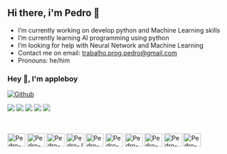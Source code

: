 ## Hi there, i'm Pedro 👋

- I’m currently working on develop python and Machine Learning skills
- I’m currently learning AI programming using python
- I’m looking for help with Neural Network and Machine Learning 
- Contact me on email: trabalho.prog.pedro@gmail.com
- Pronouns: he/him

### Hey 👋, I'm appleboy

[![Github](https://img.shields.io/github/followers/ph-cm?label=Follow&style=social)](https://github.com/ph-cm)

![](https://github-profile-summary-cards.vercel.app/api/cards/profile-details?username=ph-cm&theme=github)
![](https://github-profile-summary-cards.vercel.app/api/cards/repos-per-language?username=ph-cm&theme=github)
![](https://github-profile-summary-cards.vercel.app/api/cards/most-commit-language?username=ph-cm&theme=github)
![](https://github-profile-summary-cards.vercel.app/api/cards/stats?username=ph-cm&theme=github)
![](https://github-profile-summary-cards.vercel.app/api/cards/productive-time?username=ph-cm&theme=github)
##

<div style='display: inline_block'><br>
  <img align= "center" alt="Pedro-C" height="30" width="40" src="https://cdn.jsdelivr.net/gh/devicons/devicon@latest/icons/c/c-original.svg" />
  <img align= "center" alt="Pedro-Git" height="30" width="40" src="https://cdn.jsdelivr.net/gh/devicons/devicon@latest/icons/git/git-original.svg"/>
  <img align= "center" alt="Pedro-G" height="30" width="40" src="https://cdn.jsdelivr.net/gh/devicons/devicon@latest/icons/github/github-original.svg" />
  <img align= "center" alt="Pedro-J" height="30" width="40" src="https://cdn.jsdelivr.net/gh/devicons/devicon@latest/icons/java/java-original.svg" />
  <img align= "center" alt="Pedro-sql" height="30" width="40" src="https://cdn.jsdelivr.net/gh/devicons/devicon@latest/icons/mysql/mysql-original.svg" />       
  <img align= "center" alt="Pedro-C" height="30" width="40" src="https://cdn.jsdelivr.net/gh/devicons/devicon@latest/icons/html5/html5-original.svg" />         
  <img align= "center" alt="Pedro-C" height="30" width="40" src="https://cdn.jsdelivr.net/gh/devicons/devicon@latest/icons/postgresql/postgresql-original.svg" />
  <img align= "center" alt="Pedro-C" height="30" width="40" src="https://cdn.jsdelivr.net/gh/devicons/devicon@latest/icons/python/python-original.svg" />        
  <img align= "center" alt="Pedro-C" height="30" width="40" src="https://cdn.jsdelivr.net/gh/devicons/devicon@latest/icons/spring/spring-original.svg" />
  <img align= "center" alt="Pedro-C" height="30" width="40" src="https://cdn.jsdelivr.net/gh/devicons/devicon@latest/icons/visualstudio/visualstudio-original.svg" />
        
</div>

##


          
            
